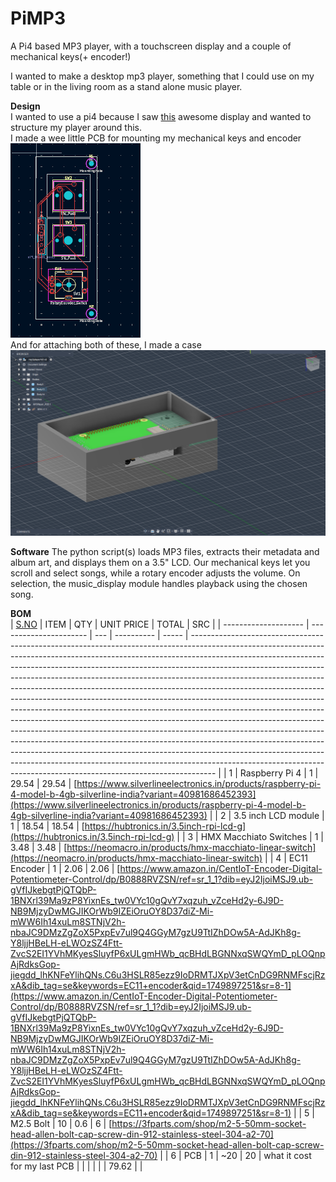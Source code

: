 # PiMP3

A Pi4 based MP3 player, with a touchscreen display and a couple of mechanical keys(+ encoder!)<br>

I wanted to make a desktop mp3 player, something that I could use on my table or in the living room as a stand alone music player.

**Design**<br>
I wanted to use a pi4 because I saw [this](https://www.waveshare.com/3.5inch-rpi-lcd-g.htm) awesome display and wanted to structure my player around this.<br>
I made a wee little PCB for mounting my mechanical keys and encoder<br>
![img](Assets/PCB.png)<br>
And for attaching both of these, I made a case<br>
![img](Assets/CASE.png)<br>

**Software**
The python script(s) loads MP3 files, extracts their metadata and album art, and displays them on a 3.5" LCD. Our mechanical keys let you scroll and select songs, while a rotary encoder adjusts the volume. On selection, the music_display module handles playback using the chosen song.

**BOM**<Br>
| [S.NO](http://s.no/) | ITEM                   | QTY | UNIT PRICE | TOTAL | SRC                                                                                                                                                                                                                                                                                                                                                                                                                                                                                                                                                                                                                                                                                                                                                                                                                                                                                                                                                                                                                                                          |
| -------------------- | ---------------------- | --- | ---------- | ----- | ------------------------------------------------------------------------------------------------------------------------------------------------------------------------------------------------------------------------------------------------------------------------------------------------------------------------------------------------------------------------------------------------------------------------------------------------------------------------------------------------------------------------------------------------------------------------------------------------------------------------------------------------------------------------------------------------------------------------------------------------------------------------------------------------------------------------------------------------------------------------------------------------------------------------------------------------------------------------------------------------------------------------------------------------------------ |
| 1                    | Raspberry Pi 4         | 1   | 29.54      | 29.54 | [https://www.silverlineelectronics.in/products/raspberry-pi-4-model-b-4gb-silverline-india?variant=40981686452393](https://www.silverlineelectronics.in/products/raspberry-pi-4-model-b-4gb-silverline-india?variant=40981686452393)                                                                                                                                                                                                                                                                                                                                                                                                                                                                                                                                                                                                                                                                                                                                                                                                                         |
| 2                    | 3.5 inch LCD module    | 1   | 18.54      | 18.54 | [https://hubtronics.in/3.5inch-rpi-lcd-g](https://hubtronics.in/3.5inch-rpi-lcd-g)                                                                                                                                                                                                                                                                                                                                                                                                                                                                                                                                                                                                                                                                                                                                                                                                                                                                                                                                                                           |
| 3                    | HMX Macchiato Switches | 1   | 3.48       | 3.48  | [https://neomacro.in/products/hmx-macchiato-linear-switch](https://neomacro.in/products/hmx-macchiato-linear-switch)                                                                                                                                                                                                                                                                                                                                                                                                                                                                                                                                                                                                                                                                                                                                                                                                                                                                                                                                         |
| 4                    | EC11 Encoder           | 1   | 2.06       | 2.06  | [https://www.amazon.in/CentIoT-Encoder-Digital-Potentiometer-Control/dp/B0888RVZSN/ref=sr_1_1?dib=eyJ2IjoiMSJ9.ub-gVfIJkebgtPjQTQbP-1BNXrl39Ma9zP8YixnEs_tw0VYc10gQvY7xqzuh_vZceHd2y-6J9D-NB9MjzyDwMGJIKOrWb9IZEiOruOY8D37diZ-Mi-mWW6Ih14xuLm8STNjV2h-nbaJC9DMzZgZoX5PxpEv7ul9Q4GGyM7gzU9TtIZhDOw5A-AdJKh8g-Y8ljjHBeLH-eLWOzSZ4Ftt-ZvcS2EI1YVhMKyesSluyfP6xULgmHWb_qcBHdLBGNNxqSWQYmD_pLOQnpAjRdksGop-jiegdd_lhKNFeYlihQNs.C6u3HSLR85ezz9IoDRMTJXpV3etCnDG9RNMFscjRzxA&dib_tag=se&keywords=EC11+encoder&qid=1749897251&sr=8-1](https://www.amazon.in/CentIoT-Encoder-Digital-Potentiometer-Control/dp/B0888RVZSN/ref=sr_1_1?dib=eyJ2IjoiMSJ9.ub-gVfIJkebgtPjQTQbP-1BNXrl39Ma9zP8YixnEs_tw0VYc10gQvY7xqzuh_vZceHd2y-6J9D-NB9MjzyDwMGJIKOrWb9IZEiOruOY8D37diZ-Mi-mWW6Ih14xuLm8STNjV2h-nbaJC9DMzZgZoX5PxpEv7ul9Q4GGyM7gzU9TtIZhDOw5A-AdJKh8g-Y8ljjHBeLH-eLWOzSZ4Ftt-ZvcS2EI1YVhMKyesSluyfP6xULgmHWb_qcBHdLBGNNxqSWQYmD_pLOQnpAjRdksGop-jiegdd_lhKNFeYlihQNs.C6u3HSLR85ezz9IoDRMTJXpV3etCnDG9RNMFscjRzxA&dib_tag=se&keywords=EC11+encoder&qid=1749897251&sr=8-1) |
| 5                    | M2.5 Bolt              | 10  | 0.6        | 6     | [https://3fparts.com/shop/m2-5-50mm-socket-head-allen-bolt-cap-screw-din-912-stainless-steel-304-a2-70](https://3fparts.com/shop/m2-5-50mm-socket-head-allen-bolt-cap-screw-din-912-stainless-steel-304-a2-70)                                                                                                                                                                                                                                                                                                                                                                                                                                                                                                                                                                                                                                                                                                                                                                                                                                               |
| 6                    | PCB                    | 1   | ~20        | 20    | what it cost for my last PCB                                                                                                                                                                                                                                                                                                                                                                                                                                                                                                                                                                                                                                                                                                                                                                                                                                                                                                                                                                                                                                 |
|                      |                        |     |            | 79.62 |                                                                                                                                                                                                                                                                                                                                                                                                                                                                                                                                                                                                                                                                                                                                                                                                                                                                                                                                                                                                                                                              |
